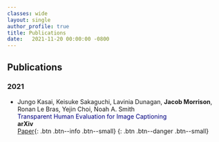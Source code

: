 ```yaml
---
classes: wide
layout: single
author_profile: true
title: Publications
date:   2021-11-20 00:00:00 -0800
---   
```


## Publications         

### 2021

* Jungo Kasai, Keisuke Sakaguchi, Lavinia Dunagan, **Jacob Morrison**, Ronan Le Bras, Yejin Choi, Noah A. Smith                  
<span style="color:navy">Transparent Human Evaluation for Image Captioning</span>              
**arXiv**                                       
[Paper](https://arxiv.org/abs/2111.08940.pdf){: .btn .btn--info .btn--small} {: .btn .btn--danger .btn--small}      

